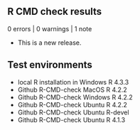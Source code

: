 ## R CMD check results

0 errors | 0 warnings | 1 note

* This is a new release.

## Test environments

- local R installation in Windows R 4.3.3
- Github R-CMD-check MacOS R 4.2.2
- Github R-CMD-check Windows R 4.2.2
- Github R-CMD-check Ubuntu R 4.2.2
- Github R-CMD-check Ubuntu R-devel
- Github R-CMD-check Ubuntu R 4.1.3
